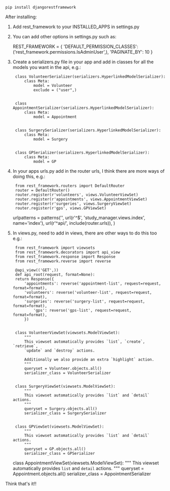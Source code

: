     pip install djangorestframework
    
After installing:
1. Add rest_framework to your INSTALLED_APPS in settings.py
2. You can add other options in settings.py such as:

    REST_FRAMEWORK = {
    'DEFAULT_PERMISSION_CLASSES': ('rest_framework.permissions.IsAdminUser',),
    'PAGINATE_BY': 10
    }
    

3. Create a serializers.py file in your app and add in classes for all the models you want in the api, e.g.:

    	class VolunteerSerializer(serializers.HyperlinkedModelSerializer):
        	class Meta:
            	model = Volunteer
            	exclude = ("user",)


    	class AppointmentSerializer(serializers.HyperlinkedModelSerializer):
        	class Meta:
            	model = Appointment


    	class SurgerySerializer(serializers.HyperlinkedModelSerializer):
        	class Meta:
            	model = Surgery


		class GPSerializer(serializers.HyperlinkedModelSerializer):
        	class Meta:
            	model = GP
            

4. In your apps urls.py add in the router urls, I think there are more ways of doing this, e.g.:

    	from rest_framework.routers import DefaultRouter
    	router = DefaultRouter()
    	router.register(r'volunteers', views.VolunteerViewSet)
    	router.register(r'appointments', views.AppointmentViewSet)
    	router.register(r'surgeries', views.SurgeryViewSet)
    	router.register(r'gps', views.GPViewSet)
	urlpatterns = patterns('',
        		url(r'^$', 'study_manager.views.index', name='index'), 
        		url(r'^api/', include(router.urls)),
    	)

5. In views.py, need to add in views, there are other ways to do this too e.g.:

    	from rest_framework import viewsets
    	from rest_framework.decorators import api_view
    	from rest_framework.response import Response
    	from rest_framework.reverse import reverse
    
    	@api_view(('GET',))
    	def api_root(request, format=None):
		return Response({
	        'appointments': reverse('appointment-list', request=request, format=format),
      		'volunteers': reverse('volunteer-list', request=request, format=format),
        	'surgeries': reverse('surgery-list', request=request, format=format),
            	'gps': reverse('gps-list', request=request, format=format),
        	})


    	class VolunteerViewSet(viewsets.ModelViewSet):
        	"""
        	This viewset automatically provides `list`, `create`, `retrieve`,
        	`update` and `destroy` actions.
		
        	Additionally we also provide an extra `highlight` action.
        	"""
        	queryset = Volunteer.objects.all()
        	serializer_class = VolunteerSerializer
        	
        	
        class SurgeryViewSet(viewsets.ModelViewSet):
        	"""
        	This viewset automatically provides `list` and `detail` actions.
        	"""
        	queryset = Surgery.objects.all()
        	serializer_class = SurgerySerializer
        	
        	
    	class GPViewSet(viewsets.ModelViewSet):
        	"""
        	This viewset automatically provides `list` and `detail` actions.
        	"""
        	queryset = GP.objects.all()
        	serializer_class = GPSerializer
        	
        	
	class AppointmentViewSet(viewsets.ModelViewSet):
        	"""
        	This viewset automatically provides `list` and `detail` actions.
        	"""
        	queryset = Appointment.objects.all()
        	serializer_class = AppointmentSerializer
        	
Think that's it!!
